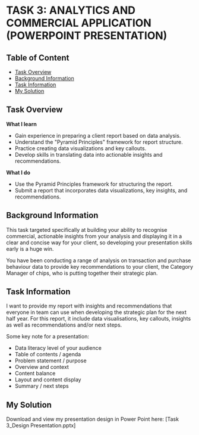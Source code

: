# TASK 3: ANALYTICS AND COMMERCIAL APPLICATION (POWERPOINT PRESENTATION)
## Table of Content
 - [Task Overview](#overview)
 - [Background Information](#background-info)
 - [Task Information](#task-info)
 - [My Solution](#solution)
## Task Overview <a class = 'anchor' id = 'overview'></a>
**What I learn**
- Gain experience in preparing a client report based on data analysis.
- Understand the "Pyramid Principles" framework for report structure.
- Practice creating data visualizations and key callouts.
- Develop skills in translating data into actionable insights and recommendations.

**What I do**
- Use the Pyramid Principles framework for structuring the report.
- Submit a report that incorporates data visualizations, key insights, and recommendations.
## Background Information <a class = 'anchor' id = 'background-info'></a>
This task targeted specifically at building your ability to recognise commercial, actionable insights from your analysis and displaying it in a clear and concise way for your client, so developing your presentation skills early is a huge win.

You have been conducting a range of analysis on transaction and purchase behaviour data to provide key recommendations to your client, the Category Manager of chips, who is putting together their strategic plan.
## Task Information <a class = 'anchor' id = 'task-info'></a>

I want to provide my report with insights and recommendations that everyone in team can use when developing the strategic plan for the next half year. For this report, it include data visualisations, key callouts, insights as well as recommendations and/or next steps.

Some key note for a presentation:

- Data literacy level of your audience
- Table of contents / agenda
- Problem statement / purpose
- Overview and context
- Content balance
- Layout and content display
- Summary / next steps

## My Solution <a class = 'anchor' id = 'solutions'></a>

Download and view my presentation design in Power Point here: [Task 3_Design Presentation.pptx]
